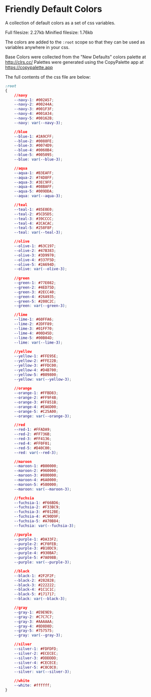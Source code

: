# Friendly Default Colors
A collection of default colors as a set of css variables.

Full filesize: 2.27kb
Minified filesize: 1.76kb

The colors are added to the `:root` scope so that they can be used as variables anywhere in your css. 

Base Colors were collected from the "New Defaults" colors palette at http://clrs.cc/
Palettes were generated using the CopyPalette app at https://copypalette.app

The full contents of the css file are below:
```css
:root
{
	//navy
	--navy-1: #002A57;
	--navy-2: #00244A;
	--navy-3: #001F3F;
	--navy-4: #001A34;
	--navy-5: #00162B;
	--navy: var(--navy-3);

	//blue
	--blue-1: #2A9CFF;
	--blue-2: #0088FE;
	--blue-3: #0074D9;
	--blue-4: #0060B4;
	--blue-5: #005095;
	--blue: var(--blue-3);

	//aqua
	--aqua-1: #B3EAFF;
	--aqua-2: #74D8FF;
	--aqua-3: #3EC9FF;
	--aqua-4: #08BAFF;
	--aqua-5: #009DDA;
	--aqua: var(--aqua-3);

	//teal
	--teal-1: #85E0E0;
	--teal-2: #5CD5D5;
	--teal-3: #39CCCC;
	--teal-4: #2CACAC;
	--teal-5: #258F8F;
	--teal: var(--teal-3);

	//olive
	--olive-1: #63C197;
	--olive-2: #47B383;
	--olive-3: #3D9970;
	--olive-4: #337F5D;
	--olive-5: #2A694D;
	--olive: var(--olive-3);
	  
	//green
	--green-1: #77E082;
	--green-2: #4ED75D;
	--green-3: #2ECC40;
	--green-4: #26A935;
	--green-5: #208C2C;
	--green: var(--green-3);

	//lime
	--lime-1: #60FFA6;
	--lime-2: #2DFF89;
	--lime-3: #01FF70;
	--lime-4: #00D45D;
	--lime-5: #00B04D;
	--lime: var(--lime-3);
	  
	//yellow
	--yellow-1: #FFE95E;
	--yellow-2: #FFE22B;
	--yellow-3: #FFDC00;
	--yellow-4: #D4B700;
	--yellow-5: #B09800;
	--yellow: var(--yellow-3);
	  
	//orange
	--orange-1: #FFBD83;
	--orange-2: #FF9F4B;
	--orange-3: #FF851B;
	--orange-4: #EA6D00;
	--orange-5: #C25A00;
	--orange: var(--orange-3);

	//red
	--red-1: #FFADA9;
	--red-2: #FF736B;
	--red-3: #FF4136;
	--red-4: #FF0F01;
	--red-5: #D40C00;
	--red: var(--red-3);

	//maroon
	--maroon-1: #B00000;
	--maroon-2: #960000;
	--maroon-3: #800000;
	--maroon-4: #6A0000;
	--maroon-5: #580000;
	--maroon: var(--maroon-3);

	//fuchsia
	--fuchsia-1: #F66BD6;
	--fuchsia-2: #F33BC9;
	--fuchsia-3: #F012BE;
	--fuchsia-4: #C90D9F;
	--fuchsia-5: #A70B84;
	--fuchsia: var(--fuchsia-3);

	//purple
	--purple-1: #DA33F2;
	--purple-2: #CF0FEB;
	--purple-3: #B10DC9;
	--purple-4: #930BA7;
	--purple-5: #7A098B;
	--purple: var(--purple-3);

	//black
	--black-1: #2F2F2F;
	--black-2: #282828;
	--black-3: #222222;
	--black-4: #1C1C1C;
	--black-5: #171717;
	--black: var(--black-3);

	//gray
	--gray-1: #E9E9E9;
	--gray-2: #C7C7C7;
	--gray-3: #AAAAAA;
	--gray-4: #8D8D8D;
	--gray-5: #757575;
	--gray: var(--gray-3);

	//silver
	--silver-1: #FDFDFD;
	--silver-2: #ECECEC;
	--silver-3: #DDDDDD;
	--silver-4: #CECECE;
	--silver-5: #C0C0C0;
	--silver: var(--silver-3);

	//white
	--white: #ffffff;
}
```
